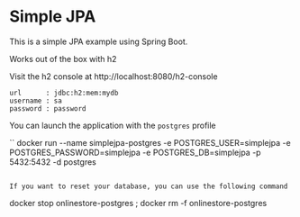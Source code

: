 # Simple JPA

This is a simple JPA example using Spring Boot.

Works out of the box with h2

Visit the h2 console at http://localhost:8080/h2-console

```
url      : jdbc:h2:mem:mydb
username : sa
password : password
```

You can launch the application with the `postgres` profile

``
docker run --name simplejpa-postgres -e POSTGRES_USER=simplejpa -e POSTGRES_PASSWORD=simplejpa -e POSTGRES_DB=simplejpa -p 5432:5432 -d postgres
```

If you want to reset your database, you can use the following command

```
docker stop onlinestore-postgres ; docker rm -f onlinestore-postgres
```